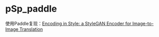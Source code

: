 # pSp_paddle
使用Paddle复现：[Encoding in Style: a StyleGAN Encoder for Image-to-Image Translation](https://paperswithcode.com/paper/encoding-in-style-a-stylegan-encoder-for)
